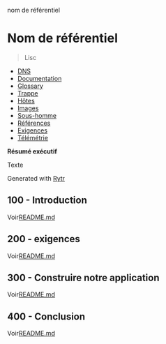 nom de référentiel

# Nom de référentiel

> Lisc

-   [DNS](./DNS.md)
-   [Documentation](./DOCUMENTATION.md)
-   [Glossary](./GLOSSARY.md)
-   [Trappe](./HATCH.md)
-   [Hôtes](./HOSTS.md)
-   [Images](./IMAGES.md)
-   [Sous-homme](./PODMAN.md)
-   [Références](./REFERENCES.md)
-   [Exigences](./REQUIREMENTS.md)
-   [Télémétrie](./TELEMETRY.md)

**Résumé exécutif**

Texte

Generated with [Rytr](https://app.rytr.me)

## 100 - Introduction

Voir[README.md](./100/README.md)

## 200 - exigences

Voir[README.md](./200/README.md)

## 300 - Construire notre application

Voir[README.md](./300/README.md)

## 400 - Conclusion

Voir[README.md](./400/README.md)
